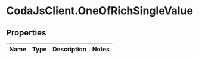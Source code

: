 # CodaJsClient.OneOfRichSingleValue

## Properties
Name | Type | Description | Notes
------------ | ------------- | ------------- | -------------
